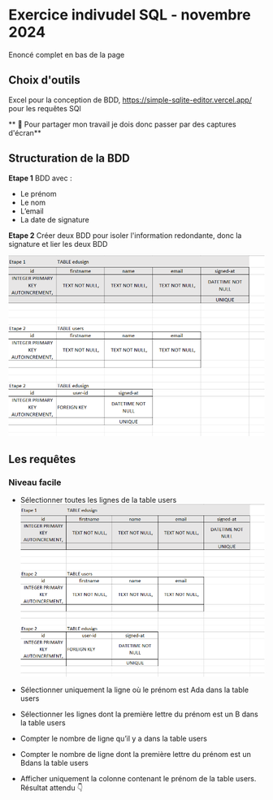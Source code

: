 # Exercice indivudel SQL - novembre 2024

Enoncé complet en bas de la page

## Choix d'outils
Excel pour la conception de BDD, https://simple-sqlite-editor.vercel.app/ pour les requêtes SQl

** 📸 Pour partager mon travail je dois donc passer par des captures d'écran**

## Structuration de la BDD

**Etape 1** BDD avec :
- Le prénom
- Le nom
- L’email
- La date de signature

**Etape 2** Créer deux BDD pour isoler l'information redondante, donc la signature et lier les deux BDD

 ![Capture d'écran des deux étapes](Assets\schema_bdd_etapes_1_et_2.png)


## Les requêtes

### Niveau facile

- Sélectionner toutes les lignes de la table users
![Capture d'écran des deux étapes](Assets\schema_bdd_etapes_1_et_2.png)

- Sélectionner uniquement la ligne où le prénom est Ada dans la table users
- Sélectionner les lignes dont la première lettre du prénom est un B dans la table users
- Compter le nombre de ligne qu’il y a dans la table users
- Compter le nombre de ligne dont la première lettre du prénom est un Bdans la table users
- Afficher uniquement la colonne contenant le prénom de la table users. Résultat attendu 👇